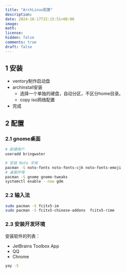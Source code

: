 ```yaml
---
title: "ArchLinux配置"
description: 
date: 2024-10-17T15:15:51+08:00
image: 
math: 
license: 
hidden: false
comments: true
draft: false
---
```


## 1 安装

- ventory制作启动盘
- archinstall安装
    - 选择一个单独的硬盘，自动分区，不区分home目录。
    - copy iso网络配置
- 完成



## 2 配置

### 2.1 gnome桌面

```bash
# 新建用户
useradd bringwater

# 安装 Noto 字体	
pacman -S noto-fonts noto-fonts-cjk noto-fonts-emoji	
# 桌面环境
pacman -S gnome gnome-tweaks	
systemctl enable --now gdm
```

### 2.2 输入法

```bash
sudo pacman -S fcitx5-im
sudo pacman -S fcitx5-chinese-addons  fcitx5-rime
```

### 2.3 安装开发环境

安装软件的列表：
- JetBrains Toolbox App
- QQ
- Chrome

```bash
yay -S 
```